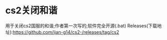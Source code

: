 # cs2关闭和谐
用于关闭cs2国服的和谐;作者第一次写的;软件完全开源(.bat)
Releases(下载地址):https://github.com/jian-g14/cs2-/releases/tag/cs2
